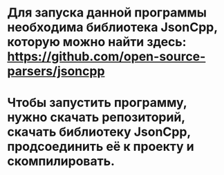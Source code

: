 # Для запуска данной программы необходима библиотека JsonCpp, которую можно найти здесь: https://github.com/open-source-parsers/jsoncpp
# Чтобы запустить программу, нужно скачать репозиторий, скачать библиотеку JsonCpp, продсоединить её к проекту и скомпилировать.
